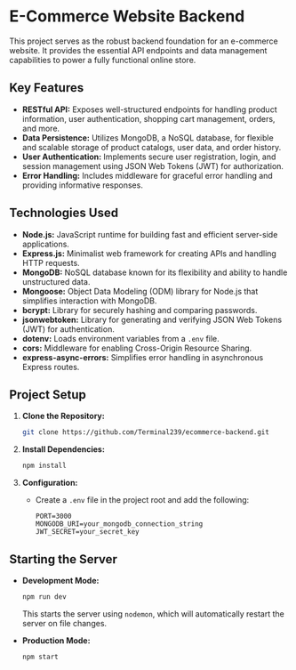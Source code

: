 # E-Commerce Website Backend

This project serves as the robust backend foundation for an e-commerce website. It provides the essential API endpoints and data management capabilities to power a fully functional online store.

## Key Features

- **RESTful API:** Exposes well-structured endpoints for handling product information, user authentication, shopping cart management, orders, and more.
- **Data Persistence:** Utilizes MongoDB, a NoSQL database, for flexible and scalable storage of product catalogs, user data, and order history.
- **User Authentication:** Implements secure user registration, login, and session management using JSON Web Tokens (JWT) for authorization.
- **Error Handling:** Includes middleware for graceful error handling and providing informative responses.

## Technologies Used

- **Node.js:** JavaScript runtime for building fast and efficient server-side applications.
- **Express.js:** Minimalist web framework for creating APIs and handling HTTP requests.
- **MongoDB:** NoSQL database known for its flexibility and ability to handle unstructured data.
- **Mongoose:** Object Data Modeling (ODM) library for Node.js that simplifies interaction with MongoDB.
- **bcrypt:** Library for securely hashing and comparing passwords.
- **jsonwebtoken:** Library for generating and verifying JSON Web Tokens (JWT) for authentication.
- **dotenv:** Loads environment variables from a `.env` file.
- **cors:** Middleware for enabling Cross-Origin Resource Sharing.
- **express-async-errors:** Simplifies error handling in asynchronous Express routes.

## Project Setup

1. **Clone the Repository:**

   ```bash
   git clone https://github.com/Terminal239/ecommerce-backend.git
   ```

2. **Install Dependencies:**

   ```bash
   npm install
   ```

3. **Configuration:**
   - Create a `.env` file in the project root and add the following:
     ```
     PORT=3000
     MONGODB_URI=your_mongodb_connection_string
     JWT_SECRET=your_secret_key
     ```

## Starting the Server

- **Development Mode:**

  ```bash
  npm run dev
  ```

  This starts the server using `nodemon`, which will automatically restart the server on file changes.

- **Production Mode:**
  ```bash
  npm start
  ```

